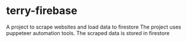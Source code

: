 # terry-firebase
A project to scrape websites and load data to firestore
The project uses puppeteer automation tools. 
The scraped data is stored in firestore


